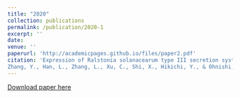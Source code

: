 ```yaml
---
title: "2020"
collection: publications
permalink: /publication/2020-1
excerpt: ''
date: 
venue: ''
paperurl: 'http://academicpages.github.io/files/paper2.pdf'
citation: 'Expression of Ralstonia solanacearum type III secretion system is dependent on a novel type 4 pili (T4P) assembly protein (TapV) but is T4P independent
Zhang, Y., Han, L., Zhang, L., Xu, C., Shi, X., Hikichi, Y., & Ohnishi, K. (2020) Molecular plant pathology, 21(6), 777-793. DOI: 10.1111/mpp.12930 (co-first author)'
---
```


[Download paper here](http://academicpages.github.io/files/paper2.pdf)

